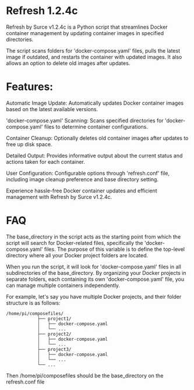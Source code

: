 # Refresh 1.2.4c
Refresh by Surce v1.2.4c is a Python script that streamlines Docker container management by updating container images in specified directories.

The script scans folders for 'docker-compose.yaml' files, pulls the latest image if outdated, and restarts the container with updated images. It also allows an option to delete old images after updates.

# Features:

Automatic Image Update: Automatically updates Docker container images based on the latest available versions.

'docker-compose.yaml' Scanning: Scans specified directories for 'docker-compose.yaml' files to determine container configurations.

Container Cleanup: Optionally deletes old container images after updates to free up disk space.

Detailed Output: Provides informative output about the current status and actions taken for each container.

User Configuration: Configurable options through 'refresh.conf' file, including image cleanup preference and base directory setting.

Experience hassle-free Docker container updates and efficient management with Refresh by Surce v1.2.4c.

# FAQ
The base_directory in the script acts as the starting point from which the script will search for Docker-related files, specifically the 'docker-compose.yaml' files. The purpose of this variable is to define the top-level directory where all your Docker project folders are located.

When you run the script, it will look for 'docker-compose.yaml' files in all subdirectories of the base_directory. By organizing your Docker projects in separate folders, each containing its own 'docker-compose.yaml' file, you can manage multiple containers independently.

For example, let's say you have multiple Docker projects, and their folder structure is as follows:

    /home/pi/composefiles/
                ├── project1/
                │   ├── docker-compose.yaml
                │   └── ...
                ├── project2/
                │   ├── docker-compose.yaml
                │   └── ...
                ├── project3/
                │   ├── docker-compose.yaml
                │   └── ...
                └── ...

Then /home/pi/composefiles should be the base_directory on the refresh.conf file
